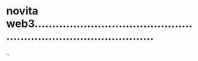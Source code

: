 # novita web3.......................................................................................
..
